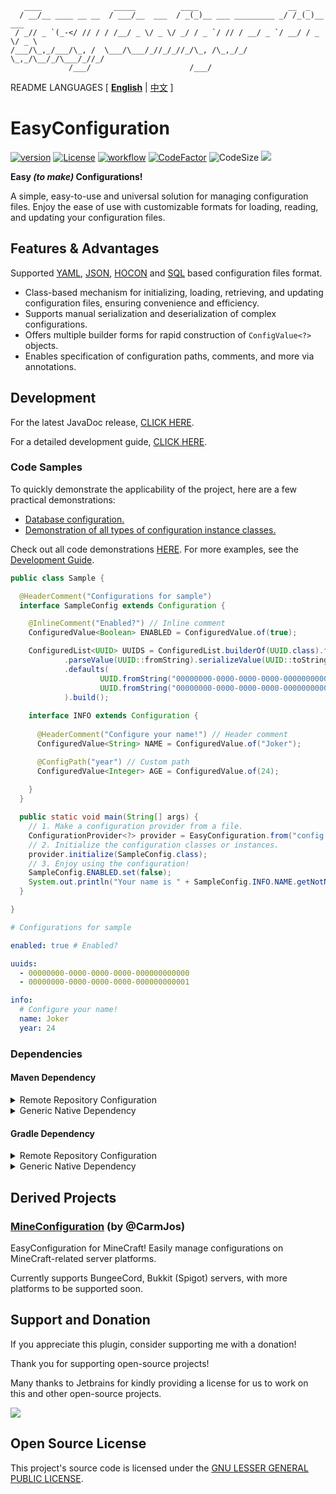 ```text
   ____                _____          ____                    __  _
  / __/__ ____ __ __  / ___/__  ___  / _(_)__ ___ _________ _/ /_(_)__  ___
 / _// _ `(_-</ // / / /__/ _ \/ _ \/ _/ / _ `/ // / __/ _ `/ __/ / _ \/ _ \
/___/\_,_/___/\_, /  \___/\___/_//_/_//_/\_, /\_,_/_/  \_,_/\__/_/\___/_//_/
             /___/                      /___/
```

README LANGUAGES [ [**English**](README.md) | [中文](README_CN.md)  ]

# EasyConfiguration

[![version](https://img.shields.io/github/v/release/CarmJos/EasyConfiguration)](https://github.com/CarmJos/EasyConfiguration/releases)
[![License](https://img.shields.io/github/license/CarmJos/EasyConfiguration)](https://www.gnu.org/licenses/lgpl-3.0.html)
[![workflow](https://github.com/CarmJos/EasyConfiguration/actions/workflows/maven.yml/badge.svg?branch=master)](https://github.com/CarmJos/EasyConfiguration/actions/workflows/maven.yml)
[![CodeFactor](https://www.codefactor.io/repository/github/carmjos/easyconfiguration/badge)](https://www.codefactor.io/repository/github/carmjos/easyconfiguration)
![CodeSize](https://img.shields.io/github/languages/code-size/CarmJos/EasyConfiguration)
![](https://visitor-badge.glitch.me/badge?page_id=EasyConfiguration.readme)

**Easy _(to make)_ Configurations!**

A simple, easy-to-use and universal solution for managing configuration files.
Enjoy the ease of use with customizable formats for loading, reading, and updating your configuration files.

## Features & Advantages

Supported [YAML](impl/yaml), [JSON](impl/json), [HOCON](impl/hocon) and [SQL](impl/sql) based configuration files
format.

- Class-based mechanism for initializing, loading, retrieving, and updating configuration files, ensuring convenience
  and efficiency.
- Supports manual serialization and deserialization of complex configurations.
- Offers multiple builder forms for rapid construction of `ConfigValue<?>` objects.
- Enables specification of configuration paths, comments, and more via annotations.

## Development

For the latest JavaDoc release, [CLICK HERE](https://CarmJos.github.io/EasyConfiguration).

For a detailed development guide, [CLICK HERE](.doc/README.md).

### Code Samples

To quickly demonstrate the applicability of the project, here are a few practical demonstrations:
- [Database configuration.](demo/src/main/java/cc/carm/lib/configuration/demo/DatabaseConfiguration.java)
- [Demonstration of all types of configuration instance classes.](demo/src/main/java/cc/carm/lib/configuration/demo/tests/conf/DemoConfiguration.java)

Check out all code demonstrations [HERE](demo/src/main/java/cc/carm/lib/configuration/demo/DatabaseConfiguration.java).
For more examples, see the [Development Guide](.doc/README.md).

```java
public class Sample {

  @HeaderComment("Configurations for sample")
  interface SampleConfig extends Configuration {

    @InlineComment("Enabled?") // Inline comment
    ConfiguredValue<Boolean> ENABLED = ConfiguredValue.of(true);

    ConfiguredList<UUID> UUIDS = ConfiguredList.builderOf(UUID.class).fromString()
            .parseValue(UUID::fromString).serializeValue(UUID::toString)
            .defaults(
                    UUID.fromString("00000000-0000-0000-0000-000000000000"),
                    UUID.fromString("00000000-0000-0000-0000-000000000001")
            ).build();
    
    interface INFO extends Configuration {
        
      @HeaderComment("Configure your name!") // Header comment
      ConfiguredValue<String> NAME = ConfiguredValue.of("Joker");

      @ConfigPath("year") // Custom path
      ConfiguredValue<Integer> AGE = ConfiguredValue.of(24);
      
    }
  }

  public static void main(String[] args) {
    // 1. Make a configuration provider from a file.
    ConfigurationProvider<?> provider = EasyConfiguration.from("config.yml");
    // 2. Initialize the configuration classes or instances.
    provider.initialize(SampleConfig.class);
    // 3. Enjoy using the configuration!
    SampleConfig.ENABLED.set(false);
    System.out.println("Your name is " + SampleConfig.INFO.NAME.getNotNull() + " !");
  }

}

```

```yaml
# Configurations for sample

enabled: true # Enabled?

uuids:
  - 00000000-0000-0000-0000-000000000000
  - 00000000-0000-0000-0000-000000000001

info:
  # Configure your name!
  name: Joker
  year: 24
```

### Dependencies

#### Maven Dependency

<details>
<summary>Remote Repository Configuration</summary>

```xml

<project>
    <repositories>

        <repository>
            <!-- Using Maven Central Repository for secure and stable updates, though synchronization might be needed. -->
            <id>maven</id>
            <name>Maven Central</name>
            <url>https://repo1.maven.org/maven2</url>
        </repository>

        <repository>
            <!-- Using GitHub dependencies for real-time updates, configuration required (recommended). -->
            <id>EasyConfiguration</id>
            <name>GitHub Packages</name>
            <url>https://maven.pkg.github.com/CarmJos/EasyConfiguration</url>
        </repository>

    </repositories>
</project>
```

</details>

<details>
<summary>Generic Native Dependency</summary>

```xml

<project>
    <dependencies>
        <!-- Basic implementation part, requiring custom implementation of “Provider” and “Wrapper”. -->
        <dependency>
            <groupId>cc.carm.lib</groupId>
            <artifactId>easyconfiguration-core</artifactId>
            <version>[LATEST RELEASE]</version>
            <scope>compile</scope>
        </dependency>

        <!-- YAML file-based implementation, compatible with all Java environments. -->
        <dependency>
            <groupId>cc.carm.lib</groupId>
            <artifactId>easyconfiguration-yaml</artifactId>
            <version>[LATEST RELEASE]</version>
            <scope>compile</scope>
        </dependency>

        <!-- JSON file-based implementation, compatible with all Java environments. Note: JSON does not support file comments. -->
        <dependency>
            <groupId>cc.carm.lib</groupId>
            <artifactId>easyconfiguration-json</artifactId>
            <version>[LATEST RELEASE]</version>
            <scope>compile</scope>
        </dependency>

    </dependencies>
</project>
```

</details>

#### Gradle Dependency

<details>
<summary>Remote Repository Configuration</summary>

```groovy
repositories {

    // Using Maven Central Repository for secure and stable updates, though synchronization might be needed.
    mavenCentral()

    // Using GitHub dependencies for real-time updates, configuration required (recommended).
    maven { url 'https://maven.pkg.github.com/CarmJos/EasyConfiguration' }

}
```

</details>

<details>
<summary>Generic Native Dependency</summary>

```groovy

dependencies {

    // Basic implementation part, requiring custom implementation of “Provider” and “Wrapper”.
    api "cc.carm.lib:easyconfiguration-core:[LATEST RELEASE]"

    // YAML file-based implementation, compatible with all Java environments.
    api "cc.carm.lib:easyconfiguration-yaml:[LATEST RELEASE]"

    // JSON file-based implementation, compatible with all Java environments. Note: JSON does not support file comments.
    api "cc.carm.lib:easyconfiguration-json:[LATEST RELEASE]"

}
```

</details>

## Derived Projects

### [**MineConfiguration**](https://github.com/CarmJos/MineConfiguration) (by @CarmJos)

EasyConfiguration for MineCraft!
Easily manage configurations on MineCraft-related server platforms.

Currently supports BungeeCord, Bukkit (Spigot) servers, with more platforms to be supported soon.

## Support and Donation

If you appreciate this plugin, consider supporting me with a donation!

Thank you for supporting open-source projects!

Many thanks to Jetbrains for kindly providing a license for us to work on this and other open-source projects.

[![](https://resources.jetbrains.com/storage/products/company/brand/logos/jb_beam.svg)](https://www.jetbrains.com/?from=https://github.com/ArtformGames/ResidenceList)

## Open Source License

This project's source code is licensed under
the [GNU LESSER GENERAL PUBLIC LICENSE](https://www.gnu.org/licenses/lgpl-3.0.html).
